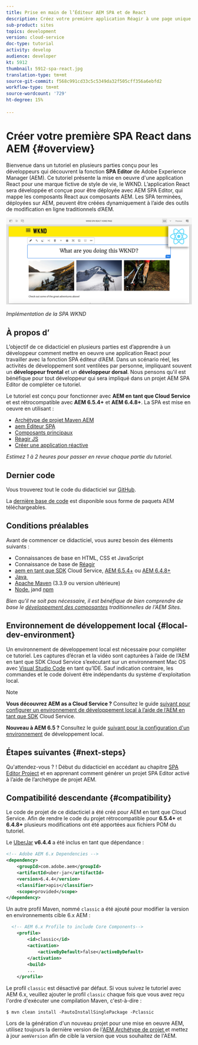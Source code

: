 ```yaml
---
title: Prise en main de l’Éditeur AEM SPA et de React
description: Créez votre première application Réagir à une page unique (SPA) modifiable dans Adobe Experience Manager AEM avec le WKND SPA. Découvrez comment créer un SPA à l’aide de la structure React JS avec AEM Éditeur SPA. Ce tutoriel en plusieurs parties présente la mise en oeuvre d'une application React pour une marque de style de vie fictive, le WKND. Le tutoriel couvre la création du SPA de bout en bout et l'intégration avec AEM.
sub-product: sites
topics: development
version: cloud-service
doc-type: tutorial
activity: develop
audience: developer
kt: 5912
thumbnail: 5912-spa-react.jpg
translation-type: tm+mt
source-git-commit: f568c991cd33c5c5349da32f505cff356a6ebfd2
workflow-type: tm+mt
source-wordcount: '729'
ht-degree: 15%

---
```



# Créer votre première SPA React dans AEM {#overview}

Bienvenue dans un tutoriel en plusieurs parties conçu pour les développeurs qui découvrent la fonction **SPA Editor** de Adobe Experience Manager (AEM). Ce tutoriel présente la mise en oeuvre d&#39;une application React pour une marque fictive de style de vie, le WKND. L’application React sera développée et conçue pour être déployée avec AEM SPA Editor, qui mappe les composants React aux composants AEM. Les SPA terminées, déployées sur AEM, peuvent être créées dynamiquement à l’aide des outils de modification en ligne traditionnels d’AEM.

![SPA final mis en oeuvre](assets/wknd-spa-implementation.png)

*Implémentation de la SPA WKND*

## À propos d’

L’objectif de ce didacticiel en plusieurs parties est d’apprendre à un développeur comment mettre en oeuvre une application React pour travailler avec la fonction SPA éditeur d’AEM. Dans un scénario réel, les activités de développement sont ventilées par personne, impliquant souvent un **développeur frontal** et un **développeur dorsal**. Nous pensons qu&#39;il est bénéfique pour tout développeur qui sera impliqué dans un projet AEM SPA Editor de compléter ce tutoriel.

Le tutoriel est conçu pour fonctionner avec **AEM en tant que Cloud Service** et est rétrocompatible avec **AEM 6.5.4+** et **AEM 6.4.8+**. La SPA est mise en oeuvre en utilisant :

* [Archétype de projet Maven AEM](https://docs.adobe.com/content/help/fr-FR/experience-manager-core-components/using/developing/archetype/overview.html)
* [aem Éditeur SPA](https://docs.adobe.com/content/help/en/experience-manager-65/developing/headless/spas/spa-walkthrough.html#content-editing-experience-with-spa)
* [Composants principaux](https://docs.adobe.com/content/help/fr-FR/experience-manager-core-components/using/introduction.html)
* [Réagir JS](https://reactjs.org/)
* [Créer une application réactive](https://create-react-app.dev/)

*Estimez 1 à 2 heures pour passer en revue chaque partie du tutoriel.*

## Dernier code

Vous trouverez tout le code du didacticiel sur [GitHub](https://github.com/adobe/aem-guides-wknd-spa).

La [dernière base de code](https://github.com/adobe/aem-guides-wknd-spa/versions) est disponible sous forme de paquets AEM téléchargeables.

## Conditions préalables

Avant de commencer ce didacticiel, vous aurez besoin des éléments suivants :

* Connaissances de base en HTML, CSS et JavaScript
* Connaissance de base de [Réagir](https://reactjs.org/tutorial/tutorial.html)
* [aem en tant que SDK](https://docs.adobe.com/content/help/en/experience-manager-learn/cloud-service/local-development-environment-set-up/aem-runtime.html#download-the-aem-as-a-cloud-service-sdk) Cloud Service,  [AEM 6.5.4+](https://helpx.adobe.com/experience-manager/aem-releases-updates.html#65) ou  [AEM 6.4.8+](https://helpx.adobe.com/experience-manager/aem-releases-updates.html#64)
* [Java ](https://downloads.experiencecloud.adobe.com/content/software-distribution/en/general.html)
* [Apache Maven](https://maven.apache.org/) (3.3.9 ou version ultérieure)
* [Node.](https://nodejs.org/en/) jand  [npm](https://www.npmjs.com/)

*Bien qu&#39;il ne soit pas nécessaire, il est bénéfique de bien comprendre de base le  [développement des composantes](https://docs.adobe.com/content/help/fr-FR/experience-manager-learn/getting-started-wknd-tutorial-develop/overview.html) traditionnelles de l&#39;AEM Sites.*

## Environnement de développement local {#local-dev-environment}

Un environnement de développement local est nécessaire pour compléter ce tutoriel. Les captures d’écran et la vidéo sont capturées à l’aide de l’AEM en tant que SDK Cloud Service s’exécutant sur un environnement Mac OS avec [Visual Studio Code](https://code.visualstudio.com/) en tant qu’IDE. Sauf indication contraire, les commandes et le code doivent être indépendants du système d&#39;exploitation local.

>[!NOTE]
>
> **Vous découvrez AEM as a Cloud Service ?** Consultez le guide  [suivant pour configurer un environnement de développement local à l’aide de l’AEM en tant que SDK](https://docs.adobe.com/content/help/en/experience-manager-learn/cloud-service/local-development-environment-set-up/overview.html) Cloud Service.
>
> **Nouveau à AEM 6.5 ?** Consultez le guide  [suivant pour la configuration d&#39;un environnement](https://docs.adobe.com/content/help/fr-FR/experience-manager-learn/foundation/development/set-up-a-local-aem-development-environment.html) de développement local.

## Étapes suivantes {#next-steps}

Qu&#39;attendez-vous ? ! Début du didacticiel en accédant au chapitre [SPA Editor Project](create-project.md) et en apprenant comment générer un projet SPA Editor activé à l’aide de l’archétype de projet AEM.

## Compatibilité descendante {#compatibility}

Le code de projet de ce didacticiel a été créé pour AEM en tant que Cloud Service. Afin de rendre le code du projet rétrocompatible pour **6.5.4+** et **6.4.8+** plusieurs modifications ont été apportées aux fichiers POM du tutoriel.

Le [UberJar](https://docs.adobe.com/content/help/en/experience-manager-65/developing/devtools/ht-projects-maven.html#what-is-the-uberjar) **v6.4.4** a été inclus en tant que dépendance :

```xml
<!-- Adobe AEM 6.x Dependencies -->
<dependency>
    <groupId>com.adobe.aem</groupId>
    <artifactId>uber-jar</artifactId>
    <version>6.4.4</version>
    <classifier>apis</classifier>
    <scope>provided</scope>
</dependency>
```

Un autre profil Maven, nommé `classic` a été ajouté pour modifier la version en environnements cible 6.x AEM :

```xml
  <!-- AEM 6.x Profile to include Core Components-->
    <profile>
        <id>classic</id>
        <activation>
            <activeByDefault>false</activeByDefault>
        </activation>
        <build>
        ...
    </profile>
```

Le profil `classic` est désactivé par défaut. Si vous suivez le tutoriel avec AEM 6.x, veuillez ajouter le profil `classic` chaque fois que vous avez reçu l&#39;ordre d&#39;exécuter une compilation Maven, c&#39;est-à-dire :

```shell
$ mvn clean install -PautoInstallSinglePackage -Pclassic
```

Lors de la génération d&#39;un nouveau projet pour une mise en oeuvre AEM, utilisez toujours la dernière version de l&#39;[AEM Archétype de projet ](https://github.com/adobe/aem-project-archetype) et mettez à jour `aemVersion` afin de cible la version que vous souhaitez de l&#39;AEM.
